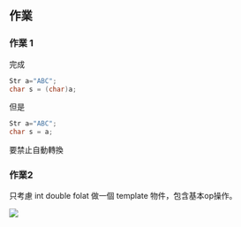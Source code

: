 ## 作業

### 作業 1
完成

```cpp
Str a="ABC";
char s = (char)a;
```

但是

```cpp
Str a="ABC";
char s = a;
```

要禁止自動轉換

### 作業2

只考慮 int double folat 做一個 template 物件，包含基本op操作。  

![](https://github.com/hunandy14/Cpp_Concept/tree/master/class12/Num.png)
